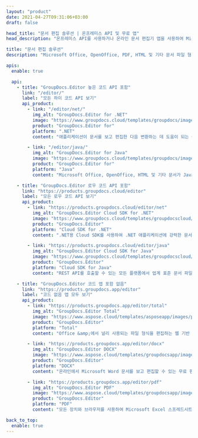 ```yaml
---
layout: "product"
date: 2021-04-27T09:31:06+03:00
draft: false

head_title: "문서 편집 솔루션 | 온프레미스 API 및 무료 앱"
head_description: "온프레미스 API를 사용하거나 온라인 문서 편집기 앱을 사용하여 Microsoft Office, OpenDocument, PDF 및 기타 파일 형식에 대한 문서 편집."

title: "문서 편집 솔루션"
description: "Microsoft Office, OpenOffice, PDF, HTML 및 기타 문서 파일 형식을 조작하는 문서 편집기."

apis:
  enable: true

  api:
    - title: "GroupDocs.Editor 높은 코드 API 포함"
      link: "/editor/"
      label: "모든 하이 코드 API 보기"
      api_product:
        - link: "/editor/net/"
          img_alt: "GroupDocs.Editor for .NET"
          image: "https://www.groupdocs.cloud/templates/groupdocs/images/product-logos/groupdocs-editor-net.png"
          product: "GroupDocs.Editor for"
          platform: ".NET"
          content: "애플리케이션이 문서를 보고 편집한 다음 변환하는 데 도움이 되는 On Premise .NET API."

        - link: "/editor/java/"
          img_alt: "GroupDocs.Editor for Java"
          image: "https://www.groupdocs.cloud/templates/groupdocs/images/product-logos/groupdocs-editor-java.png"
          product: "GroupDocs.Editor for"
          platform: "Java"
          content: "Microsoft Office, OpenOffice, HTML 및 기타 문서가 Java 기반 응용 프로그램 내에서 조작할 수 있는 문서 편집 API."

    - title: "GroupDocs.Editor 로우 코드 API 포함"
      link: "https://products.groupdocs.cloud/editor"
      label: "모든 로우 코드 API 보기"
      api_product:
        - link: "https://products.groupdocs.cloud/editor/net"
          img_alt: "GroupDocs.Editor Cloud SDK for .NET"
          image: "https://www.groupdocs.cloud/templates/groupdocscloud/images/sdk/272x272/groupdocs_editor-for-net.png"
          product: "GroupDocs.Editor"
          platform: "Cloud SDK for .NET"
          content: ".NET용 Cloud SDK를 사용하여 .NET 애플리케이션에 강력한 문서 형식 편집 기능을 추가합니다. MS Office, 웹 및 XML 문서 편집."

        - link: "https://products.groupdocs.cloud/editor/java"
          img_alt: "GroupDocs.Editor Cloud SDK for Java"
          image: "https://www.groupdocs.cloud/templates/groupdocscloud/images/sdk/272x272/groupdocs_editor-for-java.png"
          product: "GroupDocs.Editor"
          platform: "Cloud SDK for Java"
          content: "REST API를 호출할 수 있는 모든 플랫폼에서 업계 표준 문서 파일 형식을 편집하기 위한 Java 애플리케이션용 고급 문서 편집기 SDK."

    - title: "GroupDocs.Editor 코드 앱 포함 없음"
      link: "https://products.groupdocs.app/editor"
      label: "코드 없음 앱 모두 보기"
      api_product:
        - link: "https://products.groupdocs.app/editor/total"
          img_alt: "GroupDocs.Editor Total"
          image: "https://www.aspose.cloud/templates/asposeapp/images/products/logo/aspose_editor-app.png"
          product: "GroupDocs.Editor"
          platform: "Total"
          content: "Office &amp;에서 널리 사용되는 파일 형식을 편집하는 웹 기반 무료 온라인 앱 오픈 오피스."

        - link: "https://products.groupdocs.app/editor/docx"
          img_alt: "GroupDocs.Editor DOCX"
          image: "https://www.aspose.cloud/templates/groupdocsapp/images/products/logo/groupdocs_words-app.png"
          product: "GroupDocs.Editor"
          platform: "DOCX"
          content: "온라인에서 Microsoft Word 문서를 보고 편집할 수 있는 무료 편집기 앱."

        - link: "https://products.groupdocs.app/editor/pdf"
          img_alt: "GroupDocs.Editor PDF"
          image: "https://www.aspose.cloud/templates/groupdocsapp/images/products/logo/groupdocs_pdf-app.png"
          product: "GroupDocs.Editor"
          platform: "PDF"
          content: "모든 장치와 브라우저를 사용하여 Microsoft Excel 스프레드시트를 보거나 편집."

back_to_top:
  enable: true
---
```

